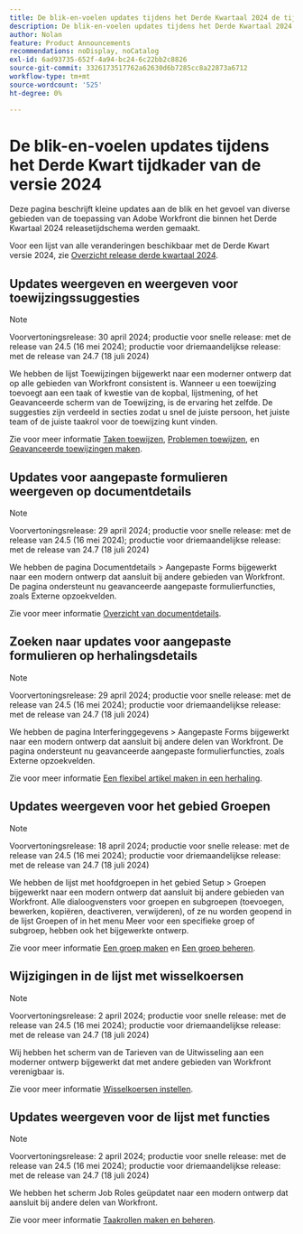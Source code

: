 ```yaml
---
title: De blik-en-voelen updates tijdens het Derde Kwartaal 2024 de tijdkader van de versietijd
description: De blik-en-voelen updates tijdens het Derde Kwartaal 2024 de tijdkader van de versietijd
author: Nolan
feature: Product Announcements
recommendations: noDisplay, noCatalog
exl-id: 6ad93735-652f-4a94-bc24-6c22bb2c8826
source-git-commit: 3326173517762a62630d6b7285cc8a22873a6712
workflow-type: tm+mt
source-wordcount: '525'
ht-degree: 0%

---
```


# De blik-en-voelen updates tijdens het Derde Kwart tijdkader van de versie 2024

Deze pagina beschrijft kleine updates aan de blik en het gevoel van diverse gebieden van de toepassing van Adobe Workfront die binnen het Derde Kwartaal 2024 releasetijdschema werden gemaakt.

Voor een lijst van alle veranderingen beschikbaar met de Derde Kwart versie 2024, zie [Overzicht release derde kwartaal 2024](/help/quicksilver/product-announcements/product-releases/24-q3-release-activity/24-q3-release-overview.md).



## Updates weergeven en weergeven voor toewijzingssuggesties

>[!NOTE]
>
>Voorvertoningsrelease: 30 april 2024; productie voor snelle release: met de release van 24.5 (16 mei 2024); productie voor driemaandelijkse release: met de release van 24.7 (18 juli 2024)

We hebben de lijst Toewijzingen bijgewerkt naar een moderner ontwerp dat op alle gebieden van Workfront consistent is. Wanneer u een toewijzing toevoegt aan een taak of kwestie van de kopbal, lijstmening, of het Geavanceerde scherm van de Toewijzing, is de ervaring het zelfde. De suggesties zijn verdeeld in secties zodat u snel de juiste persoon, het juiste team of de juiste taakrol voor de toewijzing kunt vinden.

Zie voor meer informatie [Taken toewijzen](/help/quicksilver/manage-work/tasks/assign-tasks/assign-tasks.md), [Problemen toewijzen](/help/quicksilver/manage-work/issues/manage-issues/assign-issues.md), en [Geavanceerde toewijzingen maken](/help/quicksilver/manage-work/tasks/assign-tasks/create-advanced-assignments.md).

## Updates voor aangepaste formulieren weergeven op documentdetails

>[!NOTE]
>
>Voorvertoningsrelease: 29 april 2024; productie voor snelle release: met de release van 24.5 (16 mei 2024); productie voor driemaandelijkse release: met de release van 24.7 (18 juli 2024)

We hebben de pagina Documentdetails > Aangepaste Forms bijgewerkt naar een modern ontwerp dat aansluit bij andere gebieden van Workfront. De pagina ondersteunt nu geavanceerde aangepaste formulierfuncties, zoals Externe opzoekvelden.

Zie voor meer informatie [Overzicht van documentdetails](/help/quicksilver/documents/managing-documents/document-details-overview.md).

## Zoeken naar updates voor aangepaste formulieren op herhalingsdetails

>[!NOTE]
>
>Voorvertoningsrelease: 29 april 2024; productie voor snelle release: met de release van 24.5 (16 mei 2024); productie voor driemaandelijkse release: met de release van 24.7 (18 juli 2024)

We hebben de pagina Interferinggegevens > Aangepaste Forms bijgewerkt naar een modern ontwerp dat aansluit bij andere delen van Workfront. De pagina ondersteunt nu geavanceerde aangepaste formulierfuncties, zoals Externe opzoekvelden.

Zie voor meer informatie [Een flexibel artikel maken in een herhaling](/help/quicksilver/agile/use-scrum-in-an-agile-team/iterations/create-agile-story-in-iteration.md).

## Updates weergeven voor het gebied Groepen

>[!NOTE]
>
>Voorvertoningsrelease: 18 april 2024; productie voor snelle release: met de release van 24.5 (16 mei 2024); productie voor driemaandelijkse release: met de release van 24.7 (18 juli 2024)

We hebben de lijst met hoofdgroepen in het gebied Setup > Groepen bijgewerkt naar een modern ontwerp dat aansluit bij andere gebieden van Workfront. Alle dialoogvensters voor groepen en subgroepen (toevoegen, bewerken, kopiëren, deactiveren, verwijderen), of ze nu worden geopend in de lijst Groepen of in het menu Meer voor een specifieke groep of subgroep, hebben ook het bijgewerkte ontwerp.

Zie voor meer informatie [Een groep maken](/help/quicksilver/administration-and-setup/manage-groups/create-and-manage-groups/create-a-group.md) en [Een groep beheren](/help/quicksilver/administration-and-setup/manage-groups/create-and-manage-groups/manage-a-group.md).

## Wijzigingen in de lijst met wisselkoersen

>[!NOTE]
>
>Voorvertoningsrelease: 2 april 2024; productie voor snelle release: met de release van 24.5 (16 mei 2024); productie voor driemaandelijkse release: met de release van 24.7 (18 juli 2024)

Wij hebben het scherm van de Tarieven van de Uitwisseling aan een moderner ontwerp bijgewerkt dat met andere gebieden van Workfront verenigbaar is.

Zie voor meer informatie [Wisselkoersen instellen](/help/quicksilver/administration-and-setup/manage-workfront/exchange-rates/set-up-exchange-rates.md).

## Updates weergeven voor de lijst met functies

>[!NOTE]
>
>Voorvertoningsrelease: 2 april 2024; productie voor snelle release: met de release van 24.5 (16 mei 2024); productie voor driemaandelijkse release: met de release van 24.7 (18 juli 2024)

We hebben het scherm Job Roles geüpdatet naar een modern ontwerp dat aansluit bij andere delen van Workfront.

Zie voor meer informatie [Taakrollen maken en beheren](/help/quicksilver/administration-and-setup/set-up-workfront/organizational-setup/create-manage-job-roles.md).
